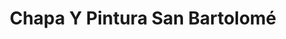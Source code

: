 ---
title: "Chapa Y Pintura San Bartolomé"
url: /el-talar/chapa-y-pintura-san-bartolome/
shop: Autowerkstatt
---